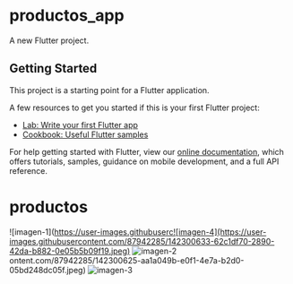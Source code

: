 # productos_app

A new Flutter project.

## Getting Started

This project is a starting point for a Flutter application.

A few resources to get you started if this is your first Flutter project:

- [Lab: Write your first Flutter app](https://flutter.dev/docs/get-started/codelab)
- [Cookbook: Useful Flutter samples](https://flutter.dev/docs/cookbook)

For help getting started with Flutter, view our
[online documentation](https://flutter.dev/docs), which offers tutorials,
samples, guidance on mobile development, and a full API reference.
# productos
![imagen-1](https://user-images.githubuserc![imagen-4](https://user-images.githubusercontent.com/87942285/142300633-62c1df70-2890-42da-b882-0e05b5b09f19.jpeg)
![imagen-2](https://user-images.githubusercontent.com/87942285/142300636-43874dd9-e5c9-43b6-9ab3-7a603b0dd13c.jpeg)
ontent.com/87942285/142300625-aa1a049b-e0f1-4e7a-b2d0-05bd248dc05f.jpeg)
![imagen-3](https://user-images.githubusercontent.com/87942285/142300629-6dcf5f96-baa2-4bc0-871e-8bfea5d20dca.jpeg)
